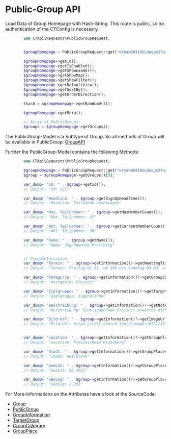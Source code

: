 # Public-Group API

Load Data of Group Homepage with Hash-String. This route is public, so no authentication of the CTConfig is necessary.

```php
        use CTApi\Requests\PublicGroupRequest;


        $groupHomepage = PublicGroupRequest::get("wryawBH318GLHasgm27awB0c241aj");

        $groupHomepage->getId();
        $groupHomepage->getIsEnabled();
        $groupHomepage->getShowLeader();
        $groupHomepage->getShowMap();
        $groupHomepage->getShowFilter();
        $groupHomepage->getDefaultView();
        $groupHomepage->getSortBy();
        $groupHomepage->getOrderDirection();

        $hash = $groupHomepage->getRandomUrl();

        $groupHomepage->getMeta();

        // Array of PublicGroups:
        $groups = $groupHomepage->getGroups();

```

The PublicGroup-Model is a Subtype of Group. So all methods of Group will be available in
PublicGroup: [GroupAPI](GroupAPI.md)

Further the PublicGroup-Model contains the following Methods:

```php
        use CTApi\Requests\PublicGroupRequest;

        $groupHomepage = PublicGroupRequest::get("wryawBH318GLHasgm27awB0c241aj");
        $group = $groupHomepage->getGroups()[0];

        var_dump( "Id: " . $group->getId());
        // Output: "Id: 221"

        var_dump( "Headline: " . $group->getSignUpHeadline());
        // Output: "Headline: Teilnahme beantragen"

        var_dump( "Max. Teilnehmer: " . $group->getMaxMemberCount());
        // Output: "Max. Teilnehmer: 42"

        var_dump( "Akt. Teilnehmer: " . $group->getCurrentMemberCount());
        // Output: "Akt. Teilnehmer: 30"

        var_dump( "Name: " . $group->getName());
        // Output: "Name: Jugendwoche Kraftberg"


        // GroupInformation
        var_dump( "Termin: " . $group->getInformation()?->getMeetingTime());
        // Output: "Termin: Freitag 01.03. um 16h bis Sonntag 03.03. um 24h"

        var_dump( "Kategorie: " . $group->getInformation()?->getGroupCategory()?->getNameTranslated());
        // Output: "Kategorie: Freizeit"

        var_dump( "Zielgruppe: " . $group->getInformation()?->getTargetGroup()?->getNameTranslated());
        // Output: "Zielgruppe: Jugendliche"

        var_dump( "Beschreibung: " . $group->getInformation()?->getNote());
        // Output: "Beschreibung: Eine spannende Freizeit erwartet dich!"

        var_dump( "Bild-Url: " . $group->getInformation()?->getImageUrl());
        // Output: "Bild-Url: https://test.church.tools/images/9281/2928912ioha8921ns891bs9"


        var_dump( "Location: " . $group->getInformation()?->getGroupPlaces()[0]?->getName());
        // Output: "Location: Freizeitheim Rosenberg"

        var_dump( "Stadt: " . $group->getInformation()?->getGroupPlaces()[0]?->getCity());
        // Output: "Stadt: Heilbronn"

        var_dump( "GeoLat: " . $group->getInformation()?->getGroupPlaces()[0]?->getGeoLat());
        // Output: "GeoLat: 92.2912"

        var_dump( "GeoLng: " . $group->getInformation()?->getGroupPlaces()[0]?->getGeoLng());
        // Output: "GeoLng: 2.291"


```

For More-Informations on the Attributes have a look at the SourceCode:

- [Group](../src/Models/Group.php)
- [PublicGroup](../src/Models/PublicGroup.php)
- [GroupInformation](../src/Models/GroupInformation.php)
- [TargetGroup](../src/Models/TargetGroup.php)
- [GroupCategory](../src/Models/GroupCategory.php)
- [GroupPlace](../src/Models/GroupPlace.php)
